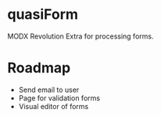 # quasiForm
MODX Revolution Extra for processing forms.

# Roadmap
* Send email to user
* Page for validation forms
* Visual editor of forms
